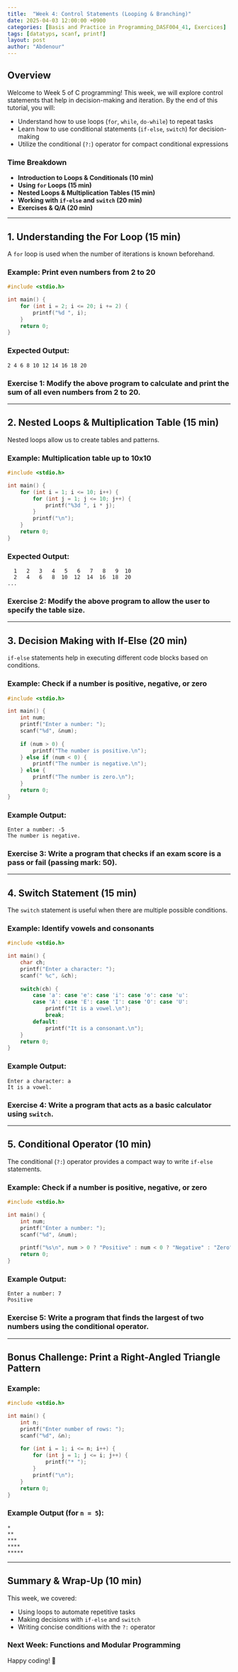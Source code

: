 ```yaml
---
title:  "Week 4: Control Statements (Looping & Branching)"
date: 2025-04-03 12:00:00 +0900
categories: [Basis and Practice in Programming_DASF004_41, Exercices]
tags: [datatyps, scanf, printf]
layout: post
author: "Abdenour"
---
```


## **Overview**
Welcome to Week 5 of C programming! This week, we will explore control statements that help in decision-making and iteration. By the end of this tutorial, you will:
- Understand how to use loops (`for`, `while`, `do-while`) to repeat tasks
- Learn how to use conditional statements (`if-else`, `switch`) for decision-making
- Utilize the conditional (`?:`) operator for compact conditional expressions

### **Time Breakdown**
- **Introduction to Loops & Conditionals (10 min)**
- **Using `for` Loops (15 min)**
- **Nested Loops & Multiplication Tables (15 min)**
- **Working with `if-else` and `switch` (20 min)**
- **Exercises & Q/A (20 min)**

---

## **1. Understanding the For Loop (15 min)**
A `for` loop is used when the number of iterations is known beforehand.

### **Example:** Print even numbers from 2 to 20
```c
#include <stdio.h>

int main() {
    for (int i = 2; i <= 20; i += 2) {
        printf("%d ", i);
    }
    return 0;
}
```
### **Expected Output:**
```
2 4 6 8 10 12 14 16 18 20
```

### **Exercise 1:** Modify the above program to calculate and print the sum of all even numbers from 2 to 20.

---

## **2. Nested Loops & Multiplication Table (15 min)**
Nested loops allow us to create tables and patterns.

### **Example:** Multiplication table up to 10x10
```c
#include <stdio.h>

int main() {
    for (int i = 1; i <= 10; i++) {
        for (int j = 1; j <= 10; j++) {
            printf("%3d ", i * j);
        }
        printf("\n");
    }
    return 0;
}
```
### **Expected Output:**
```
  1   2   3   4   5   6   7   8   9  10
  2   4   6   8  10  12  14  16  18  20
...
```

### **Exercise 2:** Modify the above program to allow the user to specify the table size.

---

## **3. Decision Making with If-Else (20 min)**
`if-else` statements help in executing different code blocks based on conditions.

### **Example:** Check if a number is positive, negative, or zero
```c
#include <stdio.h>

int main() {
    int num;
    printf("Enter a number: ");
    scanf("%d", &num);
    
    if (num > 0) {
        printf("The number is positive.\n");
    } else if (num < 0) {
        printf("The number is negative.\n");
    } else {
        printf("The number is zero.\n");
    }
    return 0;
}
```
### **Example Output:**
```
Enter a number: -5
The number is negative.
```

### **Exercise 3:** Write a program that checks if an exam score is a pass or fail (passing mark: 50).

---

## **4. Switch Statement (15 min)**
The `switch` statement is useful when there are multiple possible conditions.

### **Example:** Identify vowels and consonants
```c
#include <stdio.h>

int main() {
    char ch;
    printf("Enter a character: ");
    scanf(" %c", &ch);
    
    switch(ch) {
        case 'a': case 'e': case 'i': case 'o': case 'u':
        case 'A': case 'E': case 'I': case 'O': case 'U':
            printf("It is a vowel.\n");
            break;
        default:
            printf("It is a consonant.\n");
    }
    return 0;
}
```
### **Example Output:**
```
Enter a character: a
It is a vowel.
```

### **Exercise 4:** Write a program that acts as a basic calculator using `switch`.

---

## **5. Conditional Operator (10 min)**
The conditional (`?:`) operator provides a compact way to write `if-else` statements.

### **Example:** Check if a number is positive, negative, or zero
```c
#include <stdio.h>

int main() {
    int num;
    printf("Enter a number: ");
    scanf("%d", &num);
    
    printf("%s\n", num > 0 ? "Positive" : num < 0 ? "Negative" : "Zero");
    return 0;
}
```
### **Example Output:**
```
Enter a number: 7
Positive
```

### **Exercise 5:** Write a program that finds the largest of two numbers using the conditional operator.

---

## **Bonus Challenge: Print a Right-Angled Triangle Pattern**
### **Example:**
```c
#include <stdio.h>

int main() {
    int n;
    printf("Enter number of rows: ");
    scanf("%d", &n);
    
    for (int i = 1; i <= n; i++) {
        for (int j = 1; j <= i; j++) {
            printf("* ");
        }
        printf("\n");
    }
    return 0;
}
```
### **Example Output (for `n = 5`):**
```
*
**
***
****
*****
```

---

## **Summary & Wrap-Up (10 min)**
This week, we covered:
- Using loops to automate repetitive tasks
- Making decisions with `if-else` and `switch`
- Writing concise conditions with the `?:` operator

### **Next Week:** Functions and Modular Programming

Happy coding! 🚀
